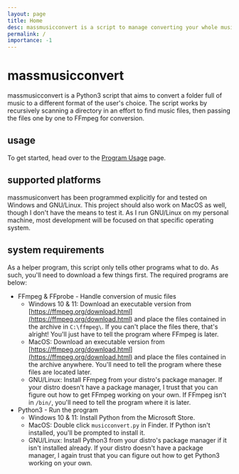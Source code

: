 ```yaml
---
layout: page
title: Home
desc: massmusicconvert is a script to manage converting your whole music library with ease via ffmpeg.
permalink: /
importance: -1
---
```

# massmusicconvert

massmusicconvert is a Python3 script that aims to convert a folder full of music to a different format of the user's choice. The script works by recursively scanning a directory in an effort to find music files, then passing the files one by one to FFmpeg for conversion. 

## usage  

To get started, head over to the [Program Usage](/usage/) page.

## supported platforms

massmusiconvert has been programmed explicitly for and tested on Windows and GNU/Linux. This project should also work on MacOS as well, though I don't have the means to test it. As I run GNU/Linux on my personal machine, most development will be focused on that specific operating system.

## system requirements

As a helper program, this script only tells other programs what to do. As such, you'll need to download a few things first. The required programs are below:
 * FFmpeg & FFprobe - Handle conversion of music files
   * Windows 10 & 11: Download an executable version from [https://ffmpeg.org/download.html](https://ffmpeg.org/download.html) and place the files contained in the archive in `C:\ffmpeg\`. If you can't place the files there, that's alright! You'll just have to tell the program where FFmpeg is later.
   * MacOS: Download an executable version from [https://ffmpeg.org/download.html](https://ffmpeg.org/download.html) and place the files contained in the archive anywhere. You'll need to tell the program where these files are located later.
   * GNU/Linux: Install FFmpeg from your distro's package manager. If your distro doesn't have a package manager, I trust that you can figure out how to get FFmpeg working on your own. If FFmpeg isn't in `/bin/`, you'll need to tell the program where it is later.
 * Python3 - Run the program
   * Windows 10 & 11: Install Python from the Microsoft Store.
   * MacOS: Double click `musicconvert.py` in Finder. If Python isn't installed, you'll be prompted to install it.
   * GNU/Linux: Install Python3 from your distro's package manager if it isn't installed already. If your distro doesn't have a package manager, I again trust that you can figure out how to get Python3 working on your own.
